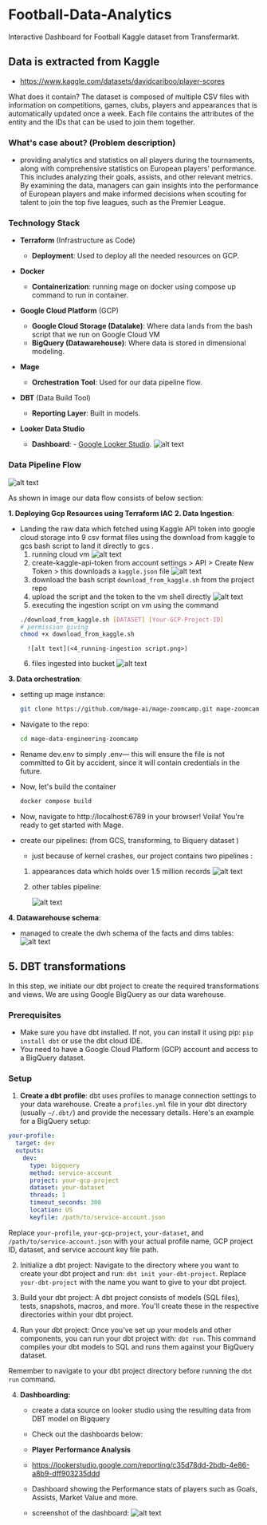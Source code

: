 # Football-Data-Analytics
Interactive Dashboard for Football Kaggle dataset from Transfermarkt.

## Data is extracted from Kaggle
 - https://www.kaggle.com/datasets/davidcariboo/player-scores

What does it contain?
The dataset is composed of multiple CSV files with information on competitions, games, clubs, players and appearances that is automatically updated once a week. Each file contains the attributes of the entity and the IDs that can be used to join them together.

### What's case about? (Problem description)
- providing analytics and statistics on all players during the tournaments, along with comprehensive statistics on European players' performance. This includes analyzing their goals, assists, and other relevant metrics. By examining the data, managers can gain insights into the performance of European players and make informed decisions when scouting for talent to join the top five leagues, such as the Premier League.


### Technology Stack

- **Terraform** (Infrastructure as Code)
    - **Deployment**: Used to deploy all the needed resources on GCP. 

- **Docker**
    - **Containerization**: running mage on docker using compose up command to run in container.

- **Google Cloud Platform** (GCP)
    - **Google Cloud Storage (Datalake)**: Where data lands from the bash script that we run on Google Cloud VM
    - **BigQuery (Datawarehouse)**: Where data is stored in dimensional modeling.

- **Mage**
    - **Orchestration Tool**: Used for our data pipeline flow.

- **DBT** (Data Build Tool)
    - **Reporting Layer**: Built in models.

- **Looker Data Studio** 
    - **Dashboard**: - [Google Looker Studio](https://lookerstudio.google.com/reporting/c35d78dd-2bdb-4e86-a8b9-dff903235ddd).
    ![alt text](image-2.png)


### Data Pipeline Flow

![alt text](resources/image.jpeg)

As shown in image our data flow consists of below section:

**1. Deploying Gcp Resources using Terraform IAC**
**2. Data Ingestion**:
- Landing the raw data which fetched using Kaggle API token into google cloud storage into 9 csv format files using the download from kaggle to gcs bash script to land it directly to gcs  .
    1. running cloud vm 
        ![alt text](<1_run cloud-shell.png>)
    2. create-kaggle-api-token from account settings > API > Create New Token > this downloads a `kaggle.json` file
        ![alt text](2_create-kaggle-api-token.png)
    3. download the bash script `download_from_kaggle.sh` from the project repo
    4. upload the script and the token to the vm shell directly 
        ![alt text](<3_upload-script+api token.png>)
    5. executing the ingestion script on vm using the command
     ```bash #run this command into you vm cloud bash
    ./download_from_kaggle.sh [DATASET] [Your-GCP-Project-ID]
    # permission giving 
    chmod +x download_from_kaggle.sh
    ```
        ![alt text](<4_running-ingestion script.png>)
    6. files ingested into bucket
        ![alt text](5_check-gcs-bucket-data-should-be-in-there.png)


**3. Data orchestration**:
- setting up mage instance:
    ```bash
    git clone https://github.com/mage-ai/mage-zoomcamp.git mage-zoomcamp
    ```
- Navigate to the repo:
    ```bash
    cd mage-data-engineering-zoomcamp
    ```
- Rename dev.env to simply .env— this will ensure the file is not committed to Git by accident, since it will contain credentials in the future.

- Now, let's build the container
    ```bash
    docker compose build
    ```
- Now, navigate to http://localhost:6789 in your browser! Voila! You're ready to get started with Mage.

- create our pipelines: (from GCS, transforming, to Biquery dataset )

    - just because of kernel crashes, our project contains two pipelines :

    1. appearances data which holds over 1.5 million records 
        ![alt text](appearances_fact_table.png)

    2. other tables pipeline: 

        ![alt text](tables_pipeline.png)

**4. Datawarehouse schema**:

- managed to create the dwh schema of the facts and dims tables:
    ![alt text](<Blank diagram.png>)
 


## 5. DBT transformations

In this step, we initiate our dbt project to create the required transformations and views. We are using Google BigQuery as our data warehouse.

### Prerequisites

- Make sure you have dbt installed. If not, you can install it using pip: `pip install dbt` or use the dbt cloud IDE.
- You need to have a Google Cloud Platform (GCP) account and access to a BigQuery dataset.

### Setup

1. **Create a dbt profile**: dbt uses profiles to manage connection settings to your data warehouse. Create a `profiles.yml` file in your dbt directory (usually `~/.dbt/`) and provide the necessary details. Here's an example for a BigQuery setup:

```yaml
your-profile:
  target: dev
  outputs:
    dev:
      type: bigquery
      method: service-account
      project: your-gcp-project
      dataset: your-dataset
      threads: 1
      timeout_seconds: 300
      location: US
      keyfile: /path/to/service-account.json
```
Replace `your-profile`, `your-gcp-project`, `your-dataset`, and `/path/to/service-account.json` with your actual profile name, GCP project ID, dataset, and service account key file path.

2. Initialize a dbt project: Navigate to the directory where you want to create your dbt project and run: `dbt init your-dbt-project`. Replace `your-dbt-project` with the name you want to give to your dbt project.

3. Build your dbt project: A dbt project consists of models (SQL files), tests, snapshots, macros, and more. You'll create these in the respective directories within your dbt project.

4. Run your dbt project: Once you've set up your models and other components, you can run your dbt project with: `dbt run`. This command compiles your dbt models to SQL and runs them against your BigQuery dataset.

Remember to navigate to your dbt project directory before running the `dbt run` command.


4. **Dashboarding:**
    - create a data source on looker studio using the resulting data from DBT model on Bigquery
    - Check out the dashboards below:
    - **Player Performance Analysis** 
    - https://lookerstudio.google.com/reporting/c35d78dd-2bdb-4e86-a8b9-dff903235ddd
    - Dashboard showing the Performance stats of players such as Goals, Assists, Market Value and more.
    
    - screenshot of the dashboard:
        ![alt text](image-3.png)
